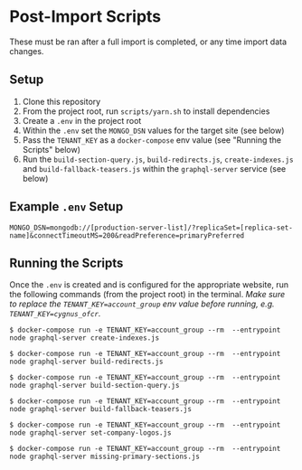 # Post-Import Scripts

These must be ran after a full import is completed, or any time import data changes.

## Setup
1. Clone this repository
2. From the project root, run `scripts/yarn.sh` to install dependencies
3. Create a `.env` in the project root
4. Within the `.env` set the `MONGO_DSN` values for the target site (see below)
5. Pass the `TENANT_KEY` as a `docker-compose` env value (see "Running the Scripts" below)
5. Run the `build-section-query.js`, `build-redirects.js`, `create-indexes.js` and `build-fallback-teasers.js` within the `graphql-server` service (see below)

## Example `.env` Setup
```
MONGO_DSN=mongodb://[production-server-list]/?replicaSet=[replica-set-name]&connectTimeoutMS=200&readPreference=primaryPreferred
```

## Running the Scripts
Once the `.env` is created and is configured for the appropriate website, run the following commands (from the project root) in the terminal. _Make sure to replace the `TENANT_KEY=account_group` env value before running, e.g. `TENANT_KEY=cygnus_ofcr`._

`$ docker-compose run -e TENANT_KEY=account_group --rm  --entrypoint node graphql-server create-indexes.js`

`$ docker-compose run -e TENANT_KEY=account_group --rm  --entrypoint node graphql-server build-redirects.js`

`$ docker-compose run -e TENANT_KEY=account_group --rm  --entrypoint node graphql-server build-section-query.js`

`$ docker-compose run -e TENANT_KEY=account_group --rm  --entrypoint node graphql-server build-fallback-teasers.js`

`$ docker-compose run -e TENANT_KEY=account_group --rm  --entrypoint node graphql-server set-company-logos.js`

`$ docker-compose run -e TENANT_KEY=account_group --rm  --entrypoint node graphql-server missing-primary-sections.js`
